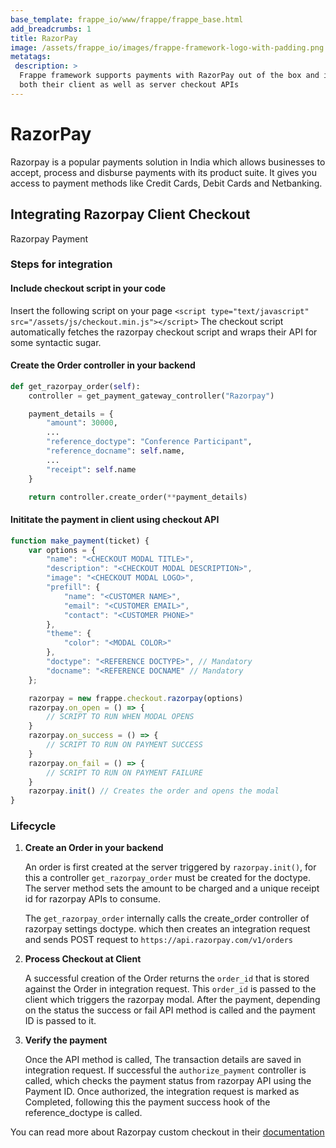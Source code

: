 ```yaml
---
base_template: frappe_io/www/frappe/frappe_base.html
add_breadcrumbs: 1
title: RazorPay
image: /assets/frappe_io/images/frappe-framework-logo-with-padding.png
metatags:
 description: >
  Frappe framework supports payments with RazorPay out of the box and includes
  both their client as well as server checkout APIs
---
```


# RazorPay
Razorpay is a popular payments solution in India which allows businesses to accept, process and disburse payments with its product suite. It gives you access to payment methods like Credit Cards, Debit Cards and Netbanking.

## Integrating Razorpay Client Checkout
Razorpay Payment

### Steps for integration
#### Include checkout script in your code

Insert the following script on your page `<script type="text/javascript" src="/assets/js/checkout.min.js"></script>`
The checkout script automatically fetches the razorpay checkout script and wraps their API for some syntactic sugar.

#### Create the Order controller in your backend

```python
def get_razorpay_order(self):
	controller = get_payment_gateway_controller("Razorpay")

	payment_details = {
		"amount": 30000,
		...
		"reference_doctype": "Conference Participant",
		"reference_docname": self.name,
		...
		"receipt": self.name
	}

	return controller.create_order(**payment_details)
```

#### Inititate the payment in client using checkout API

```javascript
function make_payment(ticket) {
	var options = {
		"name": "<CHECKOUT MODAL TITLE>",
		"description": "<CHECKOUT MODAL DESCRIPTION>",
		"image": "<CHECKOUT MODAL LOGO>",
		"prefill": {
			"name": "<CUSTOMER NAME>",
			"email": "<CUSTOMER EMAIL>",
			"contact": "<CUSTOMER PHONE>"
		},
		"theme": {
			"color": "<MODAL COLOR>"
		},
		"doctype": "<REFERENCE DOCTYPE>", // Mandatory
		"docname": "<REFERENCE DOCNAME" // Mandatory
	};

	razorpay = new frappe.checkout.razorpay(options)
	razorpay.on_open = () => {
		// SCRIPT TO RUN WHEN MODAL OPENS
	}
	razorpay.on_success = () => {
		// SCRIPT TO RUN ON PAYMENT SUCCESS
	}
	razorpay.on_fail = () => {
		// SCRIPT TO RUN ON PAYMENT FAILURE
	}
	razorpay.init() // Creates the order and opens the modal
}
```

### Lifecycle
1. **Create an Order in your backend**

	An order is first created at the server triggered by `razorpay.init()`, for this a controller `get_razorpay_order` must be created for the doctype. The server method sets the amount to be charged and a unique receipt id for razorpay APIs to consume.

	The `get_razorpay_order` internally calls the create_order controller of razorpay settings doctype. which then creates an integration request and sends POST request to `https://api.razorpay.com/v1/orders`

1. **Process Checkout at Client**

	A successful creation of the Order returns the `order_id` that is stored against the Order in integration request. This `order_id` is passed to the client which triggers the razorpay modal. After the payment, depending on the status the success or fail API method is called and the payment ID is passed to it.

1. **Verify the payment**

	Once the API method is called, The transaction details are saved in integration request. If successful the `authorize_payment` controller is called, which checks the payment status from razorpay API using the Payment ID. Once authorized, the integration request is marked as Completed, following this the payment success hook of the reference_doctype is called.

You can read more about Razorpay custom checkout in their [documentation](https://razorpay.com/docs/payment-gateway/web-integration/custom/)